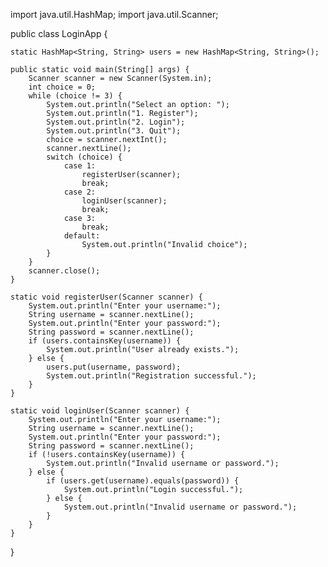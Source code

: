 import java.util.HashMap;
import java.util.Scanner;

public class LoginApp {

    static HashMap<String, String> users = new HashMap<String, String>();

    public static void main(String[] args) {
        Scanner scanner = new Scanner(System.in);
        int choice = 0;
        while (choice != 3) {
            System.out.println("Select an option: ");
            System.out.println("1. Register");
            System.out.println("2. Login");
            System.out.println("3. Quit");
            choice = scanner.nextInt();
            scanner.nextLine();
            switch (choice) {
                case 1:
                    registerUser(scanner);
                    break;
                case 2:
                    loginUser(scanner);
                    break;
                case 3:
                    break;
                default:
                    System.out.println("Invalid choice");
            }
        }
        scanner.close();
    }

    static void registerUser(Scanner scanner) {
        System.out.println("Enter your username:");
        String username = scanner.nextLine();
        System.out.println("Enter your password:");
        String password = scanner.nextLine();
        if (users.containsKey(username)) {
            System.out.println("User already exists.");
        } else {
            users.put(username, password);
            System.out.println("Registration successful.");
        }
    }

    static void loginUser(Scanner scanner) {
        System.out.println("Enter your username:");
        String username = scanner.nextLine();
        System.out.println("Enter your password:");
        String password = scanner.nextLine();
        if (!users.containsKey(username)) {
            System.out.println("Invalid username or password.");
        } else {
            if (users.get(username).equals(password)) {
                System.out.println("Login successful.");
            } else {
                System.out.println("Invalid username or password.");
            }
        }
    }
}
